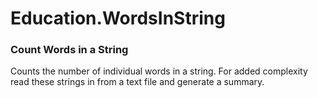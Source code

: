 # Education.WordsInString
### Count Words in a String
Counts the number of individual words in a string. For added complexity read these strings in from a text file and generate a summary.
